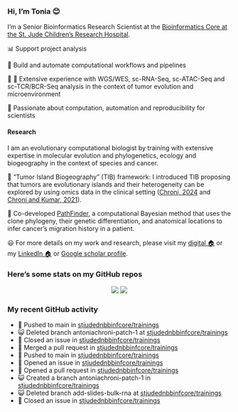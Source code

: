 
### Hi, I’m Tonia 😊

I’m a Senior Bioinformatics Research Scientist at the [Bioinformatics
Core at the St. Jude Children’s Research
Hospital](https://www.stjude.org/research/departments/developmental-neurobiology/shared-resources/bioinformatic-core.html).

📊️ Support project analysis

:rocket: Build and automate computational workflows and pipelines

🧬 💪 Extensive experience with WGS/WES, sc-RNA-Seq, sc-ATAC-Seq and
sc-TCR/BCR-Seq analysis in the context of tumor evolution and
microenvironment

:construction_worker: Passionate about computation, automation and
reproducibility for scientists

#### Research

I am an evolutionary computational biologist by training with extensive
expertise in molecular evolution and phylogenetics, ecology and
biogeography in the context of species and cancer.

:memo: “Tumor Island Biogeography” (TIB) framework: I introduced TIB
proposing that tumors are evolutionary islands and their heterogeneity
can be explored by using omics data in the clinical setting ([Chroni,
2024](https://www.taylorfrancis.com/chapters/edit/10.1201/9781003307921-10/tumor-island-biogeography-antonia-chroni)
and [Chroni and Kumar, 2021](https://doi.org/10.1093/gbe/evab276)).

:rocket: Co-developed
[PathFinder](https://github.com/SayakaMiura/PathFinder), a computational
Bayesian method that uses the clone phylogeny, their genetic
differentiation, and anatomical locations to infer cancer’s migration
history in a patient.

:smiley: For more details on my work and research, please visit my
[digital 🏠](https://antoniachroni.github.io/) or my [LinkedIn
🏠](https://www.linkedin.com/in/antonia-chroni-ba1a8514b/) or [Google
scholar
profile](https://scholar.google.com/citations?user=WHYQrCYAAAAJ&hl=en).

### Here’s some stats on my GitHub repos

<p align="center">
<img src="https://github-readme-stats.vercel.app/api?username=AntoniaChroni&show_icons=true&theme=dracula">
<img src="https://github-readme-stats.vercel.app/api/top-langs/?username=AntoniaChroni&show=html,css,jupyter%20notebook&layout=compact">
</p>

### My recent GitHub activity

- 📨 Pushed to main in
  [stjudednbbinfcore/trainings](https://github.com/stjudednbbinfcore/trainings)
- 😺 Deleted branch antoniachroni-patch-1 at
  [stjudednbbinfcore/trainings](https://github.com/stjudednbbinfcore/trainings)
- 🎊 Closed an issue in
  [stjudednbbinfcore/trainings](https://github.com/stjudednbbinfcore/trainings)
- 🎉 Merged a pull request in
  [stjudednbbinfcore/trainings](https://github.com/stjudednbbinfcore/trainings)
- 📨 Pushed to main in
  [stjudednbbinfcore/trainings](https://github.com/stjudednbbinfcore/trainings)
- 🤔 Opened an issue in
  [stjudednbbinfcore/trainings](https://github.com/stjudednbbinfcore/trainings)
- 🤔 Opened a pull request in
  [stjudednbbinfcore/trainings](https://github.com/stjudednbbinfcore/trainings)
- 😺 Created a branch antoniachroni-patch-1 in
  [stjudednbbinfcore/trainings](https://github.com/stjudednbbinfcore/trainings)
- 😺 Deleted branch add-slides-bulk-rna at
  [stjudednbbinfcore/trainings](https://github.com/stjudednbbinfcore/trainings)
- 🎊 Closed an issue in
  [stjudednbbinfcore/trainings](https://github.com/stjudednbbinfcore/trainings)
